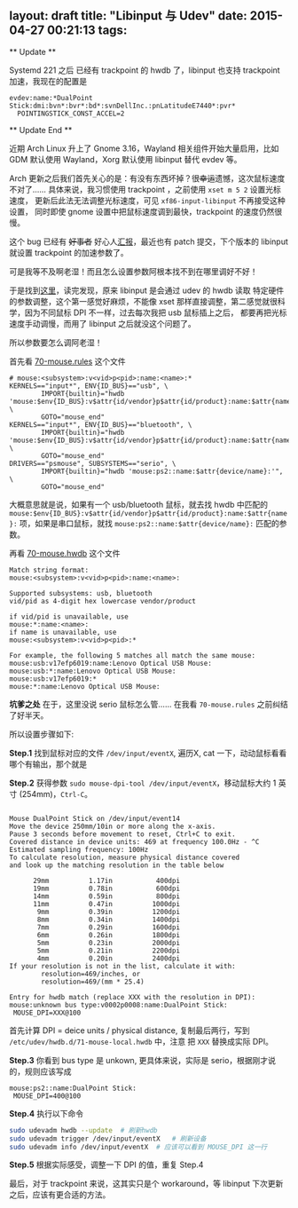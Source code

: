 layout: draft
title: "Libinput 与 Udev"
date: 2015-04-27 00:21:13
tags:
---

** Update **

Systemd 221 之后 已经有 trackpoint 的 hwdb 了，libinput 也支持 trackpoint 加速，我现在的配置是
```
evdev:name:*DualPoint Stick:dmi:bvn*:bvr*:bd*:svnDellInc.:pnLatitudeE7440*:pvr*
  POINTINGSTICK_CONST_ACCEL=2
```
** Update End **

近期 Arch Linux 升上了 Gnome 3.16，Wayland 相关组件开始大量启用，比如 GDM 默认使用 Wayland，Xorg 默认使用 libinput 替代 evdev 等。

Arch 更新之后我们首先关心的是：有没有东西坏掉？很~~幸运~~遗憾，这次鼠标速度不对了…… 
具体来说，我习惯使用 trackpoint ，之前使用 `xset m 5 2` 设置光标速度，
更新后此法无法调整光标速度，可见 `xf86-input-libinput` 不再接受这种设置，
同时即使 gnome 设置中把鼠标速度调到最快，trackpoint 的速度仍然很慢。

这个 bug 已经有 ~~好事者~~ 好心人[汇报](https://bugzilla.redhat.com/show_bug.cgi?id=1200717)，最近也有 patch 提交，下个版本的 libinput 就设置
trackpoint 的加速参数了。

可是我等不及啊老湿！而且怎么设置参数阿根本找不到在哪里调好不好！

<!-- more -->

于是找到[这里](http://who-t.blogspot.com/2014/12/building-a-dpi-database-for-mice.html)，读完发现，原来 libinput 是会通过 udev 的 hwdb 读取
特定硬件的参数调整，这个第一感觉好麻烦，不能像 xset 那样直接调整，第二感觉就很科学，因为不同鼠标 DPI 不一样，过去每次我把 usb 鼠标插上之后，
都要再把光标速度手动调慢，而用了 libinput 之后就没这个问题了。

所以参数要怎么调阿老湿！

首先看 [70-mouse.rules](file:///usr/lib/udev/rules.d/70-mouse.rules) 这个文件

	# mouse:<subsystem>:v<vid>p<pid>:name:<name>:*
	KERNELS=="input*", ENV{ID_BUS}=="usb", \
	        IMPORT{builtin}="hwdb 'mouse:$env{ID_BUS}:v$attr{id/vendor}p$attr{id/product}:name:$attr{name}:'", \
	        GOTO="mouse_end"
	KERNELS=="input*", ENV{ID_BUS}=="bluetooth", \
	        IMPORT{builtin}="hwdb 'mouse:$env{ID_BUS}:v$attr{id/vendor}p$attr{id/product}:name:$attr{name}:'", \
	        GOTO="mouse_end"
	DRIVERS=="psmouse", SUBSYSTEMS=="serio", \
	        IMPORT{builtin}="hwdb 'mouse:ps2::name:$attr{device/name}:'", \
	        GOTO="mouse_end"

大概意思就是说，如果有一个 usb/bluetooth 鼠标，就去找 hwdb 中匹配的 `mouse:$env{ID_BUS}:v$attr{id/vendor}p$attr{id/product}:name:$attr{name}:` 
项，如果是串口鼠标，就找 `mouse:ps2::name:$attr{device/name}:` 匹配的参数。

再看 [70-mouse.hwdb](file:///usr/lib/udev/hwdb.d/70-mouse.hwdb) 这个文件
	
	Match string format:
	mouse:<subsystem>:v<vid>p<pid>:name:<name>:
	
	Supported subsystems: usb, bluetooth
	vid/pid as 4-digit hex lowercase vendor/product
	
	if vid/pid is unavailable, use
	mouse:*:name:<name>:
	if name is unavailable, use
	mouse:<subsystem>:v<vid>p<pid>:*
	
	For example, the following 5 matches all match the same mouse:
	mouse:usb:v17efp6019:name:Lenovo Optical USB Mouse:
	mouse:usb:*:name:Lenovo Optical USB Mouse:
	mouse:usb:v17efp6019:*
	mouse:*:name:Lenovo Optical USB Mouse:

**坑爹之处** 在于，这里没说 serio 鼠标怎么管…… 在我看 `70-mouse.rules` 之前纠结了好半天。

所以设置步骤如下:

**Step.1**  找到鼠标对应的文件 `/dev/input/eventX`, 遍历X, cat 一下，动动鼠标看看哪个有输出，那个就是

**Step.2** 获得参数 `sudo mouse-dpi-tool /dev/input/eventX`，移动鼠标大约 1 英寸 (254mm)，`Ctrl-C`。

<pre><code>
Mouse DualPoint Stick on /dev/input/event14
Move the device 250mm/10in or more along the x-axis.
Pause 3 seconds before movement to reset, Ctrl+C to exit.
Covered distance in device units: 469 at frequency 100.0Hz - ^C
Estimated sampling frequency: 100Hz
To calculate resolution, measure physical distance covered
and look up the matching resolution in the table below

      29mm          1.17in           400dpi
      19mm          0.78in           600dpi
      14mm          0.59in           800dpi
      11mm          0.47in          1000dpi
       9mm          0.39in          1200dpi
       8mm          0.34in          1400dpi
       7mm          0.29in          1600dpi
       6mm          0.26in          1800dpi
       5mm          0.23in          2000dpi
       5mm          0.21in          2200dpi
       4mm          0.20in          2400dpi
If your resolution is not in the list, calculate it with:
        resolution=469/inches, or
        resolution=469/(mm * 25.4)

Entry for hwdb match (replace XXX with the resolution in DPI):
mouse:unknown bus type:v0002p0008:name:DualPoint Stick:
 MOUSE_DPI=XXX@100
</code></pre>

首先计算 DPI = deice units / physical distance, 复制最后两行，写到 `/etc/udev/hwdb.d/71-mouse-local.hwdb` 中，注意
把 `XXX` 替换成实际 DPI。

**Step.3** 你看到 bus type 是 unkown, 更具体来说，实际是 serio，根据刚才说的，规则应该写成 

	mouse:ps2::name:DualPoint Stick:
	 MOUSE_DPI=400@100

**Step.4** 执行以下命令

```bash
sudo udevadm hwdb --update  # 刷新hwdb
sudo udevadm trigger /dev/input/eventX   # 刷新设备
sudo udevadm info /dev/input/eventX  # 应该可以看到 MOUSE_DPI 这一行
```

**Step.5** 根据实际感受，调整一下 DPI 的值，重复 Step.4

最后，对于 trackpoint 来说，这其实只是个 workaround，等 libinput 下次更新之后，应该有更合适的方法。
